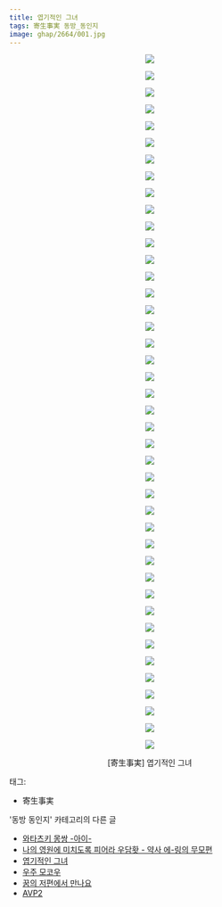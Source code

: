 ```yaml
---
title: 엽기적인 그녀
tags: 寄生事実 동방_동인지
image: ghap/2664/001.jpg
---
```

<div class="article">
<p style="text-align: center; clear: none; float: none;"><img src="{{ site.nasurl }}/ghap/2664/001.jpg"/></p>
<p style="text-align: center; clear: none; float: none;"><img src="{{ site.nasurl }}/ghap/2664/002.jpg"/></p>
<p style="text-align: center; clear: none; float: none;"><img src="{{ site.nasurl }}/ghap/2664/003.jpg"/></p>
<p style="text-align: center; clear: none; float: none;"><img src="{{ site.nasurl }}/ghap/2664/004.jpg"/></p>
<p style="text-align: center; clear: none; float: none;"><img src="{{ site.nasurl }}/ghap/2664/005.jpg"/></p>
<p style="text-align: center; clear: none; float: none;"><img src="{{ site.nasurl }}/ghap/2664/006.jpg"/></p>
<p style="text-align: center; clear: none; float: none;"><img src="{{ site.nasurl }}/ghap/2664/007.jpg"/></p>
<p style="text-align: center; clear: none; float: none;"><img src="{{ site.nasurl }}/ghap/2664/008.jpg"/></p>
<p style="text-align: center; clear: none; float: none;"><img src="{{ site.nasurl }}/ghap/2664/009.jpg"/></p>
<p style="text-align: center; clear: none; float: none;"><img src="{{ site.nasurl }}/ghap/2664/010.jpg"/></p>
<p style="text-align: center; clear: none; float: none;"><img src="{{ site.nasurl }}/ghap/2664/011.jpg"/></p>
<p style="text-align: center; clear: none; float: none;"><img src="{{ site.nasurl }}/ghap/2664/012.jpg"/></p>
<p style="text-align: center; clear: none; float: none;"><img src="{{ site.nasurl }}/ghap/2664/013.jpg"/></p>
<p style="text-align: center; clear: none; float: none;"><img src="{{ site.nasurl }}/ghap/2664/014.jpg"/></p>
<p style="text-align: center; clear: none; float: none;"><img src="{{ site.nasurl }}/ghap/2664/015.jpg"/></p>
<p style="text-align: center; clear: none; float: none;"><img src="{{ site.nasurl }}/ghap/2664/016.jpg"/></p>
<p style="text-align: center; clear: none; float: none;"><img src="{{ site.nasurl }}/ghap/2664/017.jpg"/></p>
<p style="text-align: center; clear: none; float: none;"><img src="{{ site.nasurl }}/ghap/2664/018.jpg"/></p>
<p style="text-align: center; clear: none; float: none;"><img src="{{ site.nasurl }}/ghap/2664/019.jpg"/></p>
<p style="text-align: center; clear: none; float: none;"><img src="{{ site.nasurl }}/ghap/2664/020.jpg"/></p>
<p style="text-align: center; clear: none; float: none;"><img src="{{ site.nasurl }}/ghap/2664/021.jpg"/></p>
<p style="text-align: center; clear: none; float: none;"><img src="{{ site.nasurl }}/ghap/2664/022.jpg"/></p>
<p style="text-align: center; clear: none; float: none;"><img src="{{ site.nasurl }}/ghap/2664/023.jpg"/></p>
<p style="text-align: center; clear: none; float: none;"><img src="{{ site.nasurl }}/ghap/2664/024.jpg"/></p>
<p style="text-align: center; clear: none; float: none;"><img src="{{ site.nasurl }}/ghap/2664/025.jpg"/></p>
<p style="text-align: center; clear: none; float: none;"><img src="{{ site.nasurl }}/ghap/2664/026.jpg"/></p>
<p style="text-align: center; clear: none; float: none;"><img src="{{ site.nasurl }}/ghap/2664/027.jpg"/></p>
<p style="text-align: center; clear: none; float: none;"><img src="{{ site.nasurl }}/ghap/2664/028.jpg"/></p>
<p style="text-align: center; clear: none; float: none;"><img src="{{ site.nasurl }}/ghap/2664/029.jpg"/></p>
<p style="text-align: center; clear: none; float: none;"><img src="{{ site.nasurl }}/ghap/2664/030.jpg"/></p>
<p style="text-align: center; clear: none; float: none;"><img src="{{ site.nasurl }}/ghap/2664/031.jpg"/></p>
<p style="text-align: center; clear: none; float: none;"><img src="{{ site.nasurl }}/ghap/2664/032.jpg"/></p>
<p style="text-align: center; clear: none; float: none;"><img src="{{ site.nasurl }}/ghap/2664/033.jpg"/></p>
<p style="text-align: center; clear: none; float: none;"><img src="{{ site.nasurl }}/ghap/2664/034.jpg"/></p>
<p style="text-align: center; clear: none; float: none;"><img src="{{ site.nasurl }}/ghap/2664/035.jpg"/></p>
<p style="text-align: center; clear: none; float: none;"><img src="{{ site.nasurl }}/ghap/2664/036.jpg"/></p>
<p style="text-align: center; clear: none; float: none;"><img src="{{ site.nasurl }}/ghap/2664/037.jpg"/></p>
<p style="text-align: center; clear: none; float: none;"><img src="{{ site.nasurl }}/ghap/2664/038.jpg"/></p>
<p style="text-align: center; clear: none; float: none;"><img src="{{ site.nasurl }}/ghap/2664/039.jpg"/></p>
<p style="text-align: center; clear: none; float: none;"><img src="{{ site.nasurl }}/ghap/2664/040.jpg"/></p>
<p style="text-align: center; clear: none; float: none;"><img src="{{ site.nasurl }}/ghap/2664/041.jpg"/></p>
<p style="text-align: center; clear: none; float: none;"><img src="{{ site.nasurl }}/ghap/2664/042.jpg"/></p>
<p style="text-align: center; clear: none; float: none;">[寄生事実] 엽기적인 그녀</p>
</div><div class="tagTrail">
<p>태그: </p>
<ul>
<li>寄生事実</li>
</ul>
</div><div class="another">
<p>'동방 동인지' 카테고리의 다른 글</p>
<ul>
<li><a href="/2016-10-22-ghap_2666">와타츠키 몽쌍 -아이-</a></li>
<li><a href="/2016-10-22-ghap_2665">나의 영원에 미치도록 피어라 우담홧 - 약사 에-링의 무모편</a></li>
<li><a href="/2016-10-22-ghap_2664">엽기적인 그녀</a></li>
<li><a href="/2016-10-22-ghap_2663">우주 모코우</a></li>
<li><a href="/2016-10-22-ghap_2662">꿈의 저편에서 만나요</a></li>
<li><a href="/2016-10-22-ghap_2661">AVP2</a></li>
</ul>
</div><div class="cb_module cb_fluid">
<div class="cb_wrt cb_profile">
</div><!-- commentList close -->
</div>